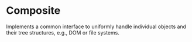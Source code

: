 # Composite

Implements a common interface to uniformly handle individual objects and their tree structures, e.g., DOM or file systems.
